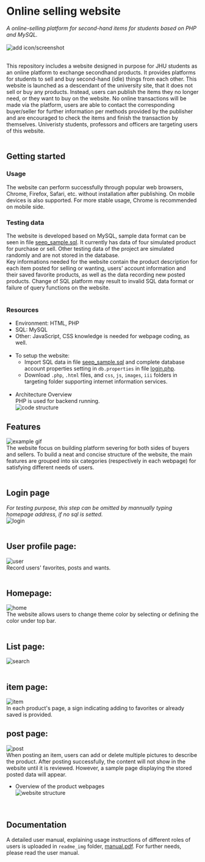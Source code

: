 # Online selling website
*A online-selling platform for second-hand items for students based on PHP and MySQL.*  
<br/>
![add icon/screenshot](images/logo1.jpg)  
<br/>

This repository includes a website designed in purpose for JHU students as an online platform to exchange secondhand products. It provides platforms for students to sell and buy second-hand (idle) things from each other. This website is launched as a descendant of the university site, that it does not sell or buy any products. Instead, users can publish the items they no longer need, or they want to buy on the website. No online transactions will be made via the platform, users are able to contact the corresponding buyer/seller for further information per methods provided by the publisher and are encouraged to check the items and finish the transaction by themselves. Univeristy students, professors and officers are targeting users of this website.
<br/><br/>

## Getting started

### Usage
The website can perform successfully through popular web browsers, Chrome, Firefox, Safari, etc. without installation after publishing. On mobile devices is also supported. For more stable usage, Chrome is recommended on mobile side.
<br/>

### Testing data
The website is developed based on MySQL, sample data format can be seen in file [seep_sample.sql](seep_sample.sql). It currently has data of four simulated product for purchase or sell. Other testing data of the project are simulated randomly and are not stored in the database. 
<br/>
Key informations needed for the website contain the product description for each item posted for selling or wanting, users' account information and their saved favorite products, as well as the data recording new posted products. 
Change of SQL platform may result to invalid SQL data format or failure of query functions on the website.
<br/><br/>

### Resources  
  - Environment: HTML, PHP  
  - SQL: MySQL  
  - Other: JavaScript, CSS knowledge is needed for webpage coding, as well.  
    <br/>
  - To setup the website:
    - Import SQL data in file [seep_sample.sql](seep_sample.sql) and complete database account properties setting in `db.properties` in file [login.php](login.php).  
    - Download `.php`, `.html` files, and `css`, `js`, `images`, `iii` folders in targeting folder supporting internet information services.  
    <br/>
  - Architecture Overview  
    PHP is used for backend running.  
    ![code structure](readme_img/structure1.png)  


## Features

![example gif](readme_img/XXXXXXXXXXXXX)  
The website focus on building platform severing for both sides of buyers and sellers. To build a neat and concise structure of the website, the main features are grouped into six categories (respectively in each webpage) for satisfying different needs of users.  
<br/>

## Login page
*For testing purpose, this step can be omitted by mannually typing homepage address, if no sql is setted.*  
![login](readme_img/login1.png)  
<br/>

## User profile page:
![user](readme_img/user1.png)  
Record users' favorites, posts and wants.  
<br/>

## Homepage:
![home](readme_img/home1.png)  
The website allows users to change theme color by selecting or defining the color under top bar.  
<br/>

## List page:
![search](readme_img/search1.png)  
<br/>

## item page:
![item](readme_img/item1.png)  
In each product's page, a sign indicating adding to favorites or already saved is provided.
<br/>

## post page:
![post](readme_img/post1.png)  
When posting an item, users can add or delete multiple pictures to describe the product. After posting successfully, the content will not show in the website until it is reviewed. However, a sample page displaying the stored posted data will appear.
<br/>

- Overview of the product webpages  
  ![website structure](readme_img/structure2.png)  
<br/><br/>

## Documentation

A detailed user manual, explaining usage instructions of different roles of users is uploaded in `readme_img` folder, [manual.pdf](/readme_img/manual.pdf). For further needs, please read the user manual.   
<br/>
